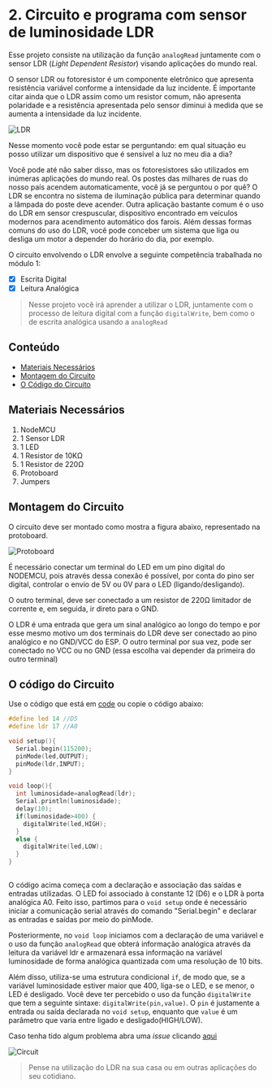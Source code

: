 # 2. Circuito e programa com sensor de luminosidade LDR

Esse projeto consiste na utilização da função ```analogRead```  juntamente com o sensor LDR (_*Light Dependent Resistor*_) visando aplicações do mundo real.

O sensor LDR ou fotoresistor é um componente eletrônico que apresenta resistência variável conforme a  intensidade da luz incidente. É importante citar ainda que o LDR assim como um resistor comum, não apresenta polaridade e a resistência apresentada pelo sensor diminui à medida que se aumenta a intensidade da luz incidente.

![LDR](assets/LDR.jpg)

Nesse momento você pode estar se perguntando: em qual situação eu posso utilizar um dispositivo que é sensível a luz no meu dia a dia?

Você pode até não saber disso, mas os fotoresistores são utilizados em inúmeras aplicações do mundo real. Os postes das milhares de ruas do nosso país acendem automaticamente, você já se perguntou o por quê? O LDR se encontra no sistema de iluminação pública para determinar quando a lâmpada do poste deve acender. Outra aplicação bastante comum é o uso do LDR em sensor crespuscular, dispositivo encontrado em veículos modernos para acendimento automático dos farois. Além dessas formas comuns do uso do LDR, você pode conceber um sistema que liga ou desliga um motor a depender do horário do dia, por exemplo.

O circuito envolvendo o LDR envolve a seguinte competência trabalhada no módulo 1:

- [x] Escrita Digital
- [x] Leitura Analógica

> Nesse projeto você irá aprender a utilizar o LDR, juntamente com o processo de leitura digital com a função  ```digitalWrite```, bem como o de escrita analógica usando a  ```analogRead```
## Conteúdo
- [Materiais Necessários](#materiais-necessários)
- [Montagem do Circuito](#montagem-do-circuito)
- [O Código do Circuito](#o-c&oacute;digo-do-circuito)

## Materiais Necessários
1. NodeMCU
2. 1 Sensor LDR
3. 1 LED
4. 1 Resistor de 10KΩ
5. 1 Resistor de 220Ω
6. Protoboard
7. Jumpers

## Montagem do Circuito
O circuito deve ser montado como mostra a figura abaixo, representado na protoboard.

![Protoboard](assets/protoboard.png)

É necessário conectar um terminal do LED em um pino digital do NODEMCU, pois através dessa conexão é possível, por conta do pino ser digital, controlar o envio de 5V ou 0V para o LED (ligando/desligando).



O outro terminal, deve ser conectado a um resistor de 220Ω limitador de corrente e, em seguida, ir direto para o GND.

O LDR é uma entrada que gera um sinal analógico ao longo do tempo e por esse mesmo motivo um dos terminais do LDR deve ser conectado ao pino analógico e no GND/VCC do ESP. O outro terminal por sua vez, pode ser conectado no VCC ou no GND (essa escolha vai depender da primeira do outro terminal)

## O código do Circuito

Use o código que está em [code](code/code.ino) ou copie o código abaixo:
 
```C++
#define led 14 //D5
#define ldr 17 //A0

void setup(){
  Serial.begin(115200);
  pinMode(led,OUTPUT);
  pinMode(ldr,INPUT);
}

void loop(){
  int luminosidade=analogRead(ldr); 
  Serial.println(luminosidade);
  delay(10);
  if(luminosidade>400) {
    digitalWrite(led,HIGH);
  }
  else {
    digitalWrite(led,LOW);
  }
}
  
```
O código acima começa com a declaração e associação das saídas e entradas utilizadas. O LED foi associado à constante 12 (D6) e o LDR à porta analógica A0. Feito isso, partimos para o ```void setup``` onde é necessário iniciar a comunicação serial através do comando "Serial.begin" e declarar as entradas e saídas por meio do pinMode.

Posteriormente, no ```void loop``` iniciamos com a declaração de uma variável e o uso da função ```analogRead```  que obterá informação analógica através da leitura da variável ldr e armazenará essa informação na variável luminosidade de forma analógica quantizada com uma resolução de 10 bits. 

Além disso, utiliza-se uma estrutura condicional ```if```, de modo que, se a variável luminosidade estiver maior que 400,  liga-se o LED, e se menor, o LED é desligado. Você deve ter percebido o uso da função ```digitalWrite``` que tem a seguinte sintaxe: ```digitalWrite(pin,value)```. O ```pin``` é justamente a entrada ou saída declarada no ```void setup```, enquanto que ```value``` é um parâmetro que varia entre ligado e desligado(HIGH/LOW).


Caso tenha tido algum problema abra uma _issue_ clicando [aqui](https://github.com/PETEletricaUFBA/IoT/issues/new)

![Circuit](assets/circuitoGif5.gif)

> Pense na utilização do LDR na sua casa ou em outras aplicações do seu cotidiano. 

